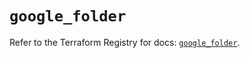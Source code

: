 # `google_folder`

Refer to the Terraform Registry for docs: [`google_folder`](https://registry.terraform.io/providers/hashicorp/google-beta/5.12.0/docs/resources/google_folder).
